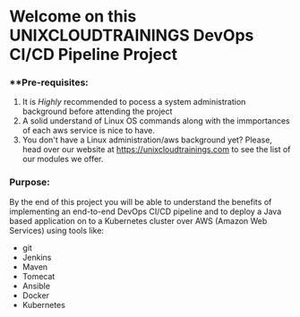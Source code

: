 # Welcome on this UNIXCLOUDTRAININGS DevOps CI/CD Pipeline Project

### **Pre-requisites:
1. It is *Highly* recommended to pocess a system administration background before attending the project
2. A solid understand of Linux OS commands along with the immportances of each aws service is nice to have.
3. You don't have a Linux administration/aws background yet? Please, head over our website at https://unixcloudtrainings.com to see the list of our modules we offer.
 
### Purpose:
By the end of this project you will be able to understand the benefits of implementing an end-to-end DevOps CI/CD pipeline and to deploy a Java based application on to a Kubernetes cluster over AWS (Amazon Web Services) using tools like:
- git
- Jenkins
- Maven
- Tomecat
- Ansible
- Docker
- Kubernetes

